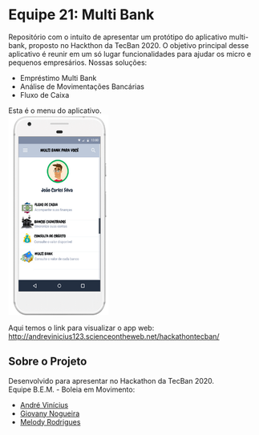 # Equipe 21: Multi Bank

Repositório com o intuito de apresentar um protótipo do aplicativo multi-bank, proposto no Hackthon da TecBan 2020. O objetivo principal desse aplicativo é reunir em um só lugar funcionalidades para ajudar os micro e pequenos empresários. Nossas soluções:
<ul>
  <li>Empréstimo Multi Bank</li>
  <li>Análise de Movimentações Bancárias</li>
  <li>Fluxo de Caixa</li>
</ul>

Esta é o menu do aplicativo.
<br/>
<img src='telas/menu.png' width="200" height="400" />
<br/>

Aqui temos o link para visualizar o app web: http://andrevinicius123.scienceontheweb.net/hackathontecban/

## Sobre o Projeto

Desenvolvido para apresentar no Hackathon da TecBan 2020.
<br/>
Equipe B.E.M. - Boleia em Movimento:
<ul>
  <li><a href='https://www.linkedin.com/in/andre-vinicius-mendes-barros-800410195/'> André Vinícius</a></li>
  <li><a href='https://www.linkedin.com/in/giovany-nogueira-51a12268/'> Giovany Nogueira</a></li>
  <li><a href='https://www.linkedin.com/in/melodyrodrigues//'> Melody Rodrigues</a></li>
</ul>

